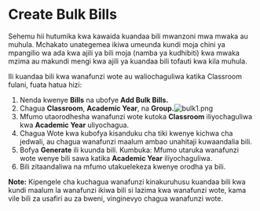 # Create Bulk Bills

Sehemu hii hutumika kwa kawaida kuandaa bili mwanzoni mwa mwaka au muhula. Mchakato unategemea ikiwa umeunda kundi moja chini ya mpangilio wa ada kwa ajili ya bili moja (namba ya kudhibiti) kwa mwaka mzima au makundi mengi kwa ajili ya kuandaa bili tofauti kwa kila muhula.

Ili kuandaa bili kwa wanafunzi wote au waliochaguliwa katika Classroom fulani, fuata hatua hizi:

1. Nenda kwenye **Bills** na ubofye **Add Bulk Bills.**
2. Chagua **Classroom**, **Academic Year**, na **Group.**![bulk1.png](bulk1.png)
3. Mfumo utaorodhesha wanafunzi wote kutoka **Classroom** iliyochaguliwa kwa **Academic Year** uliyochagua.
4. Chagua Wote kwa kubofya kisanduku cha tiki kwenye kichwa cha jedwali, au chagua wanafunzi maalum ambao unahitaji kuwaandalia bili.
5. Bofya **Generate** ili kuunda bili. Kumbuka: Mfumo utaruka wanafunzi wote wenye bili sawa katika **Academic Year** iliyochaguliwa.
6. Bili zitaandaliwa na mfumo utakuelekeza kwenye orodha ya bili.

**Note:**
Kipengele cha kuchagua wanafunzi kinakuruhusu kuandaa bili kwa kundi maalum la wanafunzi ikiwa bili si lazima kwa wanafunzi wote, kama vile bili za usafiri au za bweni, vinginevyo chagua wanafunzi wote.







